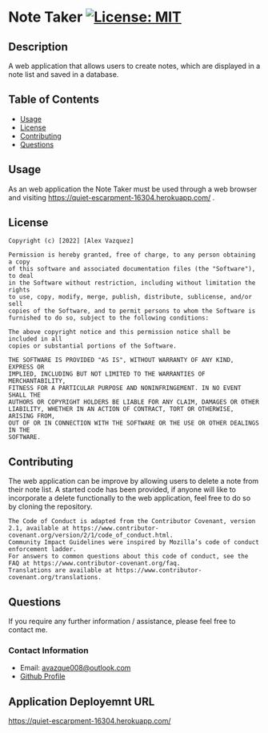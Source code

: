 
# Note Taker [![License: MIT](https://img.shields.io/badge/License-MIT-yellow.svg)](https://opensource.org/licenses/MIT)

## Description

A web application that allows users to create notes, which are displayed in a note list and saved in a database.

## Table of Contents

* [Usage](#usage)
* [License](#license)
* [Contributing](#contributing)
* [Questions](#questions)
 
## Usage

 As an web application the Note Taker must be used through a web browser and visiting https://quiet-escarpment-16304.herokuapp.com/ .

## License

    Copyright (c) [2022] [Alex Vazquez]

    Permission is hereby granted, free of charge, to any person obtaining a copy
    of this software and associated documentation files (the "Software"), to deal
    in the Software without restriction, including without limitation the rights
    to use, copy, modify, merge, publish, distribute, sublicense, and/or sell
    copies of the Software, and to permit persons to whom the Software is
    furnished to do so, subject to the following conditions:

    The above copyright notice and this permission notice shall be included in all
    copies or substantial portions of the Software.

    THE SOFTWARE IS PROVIDED "AS IS", WITHOUT WARRANTY OF ANY KIND, EXPRESS OR
    IMPLIED, INCLUDING BUT NOT LIMITED TO THE WARRANTIES OF MERCHANTABILITY,
    FITNESS FOR A PARTICULAR PURPOSE AND NONINFRINGEMENT. IN NO EVENT SHALL THE
    AUTHORS OR COPYRIGHT HOLDERS BE LIABLE FOR ANY CLAIM, DAMAGES OR OTHER
    LIABILITY, WHETHER IN AN ACTION OF CONTRACT, TORT OR OTHERWISE, ARISING FROM,
    OUT OF OR IN CONNECTION WITH THE SOFTWARE OR THE USE OR OTHER DEALINGS IN THE
    SOFTWARE.
    

## Contributing

The web application can be improve by allowing users to delete a note from their note list. 
A started code has been provided, if anyone will like to incorporate a delete functionally to the web application,
feel free to do so by cloning the repository.

    The Code of Conduct is adapted from the Contributor Covenant, version 2.1, available at https://www.contributor-covenant.org/version/2/1/code_of_conduct.html.
    Community Impact Guidelines were inspired by Mozilla’s code of conduct enforcement ladder.
    For answers to common questions about this code of conduct, see the FAQ at https://www.contributor-covenant.org/faq. 
    Translations are available at https://www.contributor-covenant.org/translations.    
    

## Questions

If you require any further information / assistance, please feel free to contact me.

### Contact Information

* Email: avazque008@outlook.com
* [Github Profile](https://github.com/avazque008")

## Application Deployemnt URL

https://quiet-escarpment-16304.herokuapp.com/
